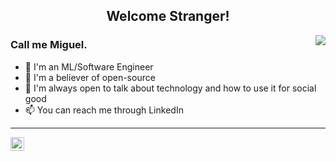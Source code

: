 <h2 align="center">Welcome Stranger! </h2>

<img align="right" src="https://github-readme-stats.vercel.app/api?username=msramalho&show_icons=true&title_color=1DE9B6&icon_color=00BFA5&text_color=ECEFF1&bg_color=212121&line_height=25&hide_title=true"/>  

### Call me Miguel.
 - 🔭 I'm an ML/Software Engineer
 - 📖 I'm a believer of open-source
 - 👯 I'm always open to talk about technology and how to use it for social good
 - 📫 You can reach me through LinkedIn
 
 ---
 
<a href="https://twitter.com/MiguelSoRamalho">
  <img align="left" alt="Miguel's Twitter" width="22px" src="https://cdn.jsdelivr.net/npm/simple-icons@v3/icons/twitter.svg" />
</a>

 
<!--
**msramalho/msramalho** is a ✨ _special_ ✨ repository because its `README.md` (this file) appears on your GitHub profile.

Here are some ideas to get you started:

- 🔭 I’m currently working on ...
- 🌱 I’m currently learning ...
- 👯 I’m looking to collaborate on ...
- 🤔 I’m looking for help with ...
- 💬 Ask me about ...
- 📫 How to reach me: ...
- 😄 Pronouns: ...
- ⚡ Fun fact: ...
-->
